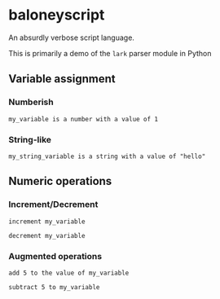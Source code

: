 # baloneyscript
An absurdly verbose script language.

This is primarily a demo of the ``lark`` parser module in Python

## Variable assignment

### Numberish

```baloney
my_variable is a number with a value of 1
```

### String-like

```baloney
my_string_variable is a string with a value of "hello"
```

## Numeric operations

### Increment/Decrement

```
increment my_variable
```

```
decrement my_variable
```

### Augmented operations

```
add 5 to the value of my_variable
```

```
subtract 5 to my_variable
```
